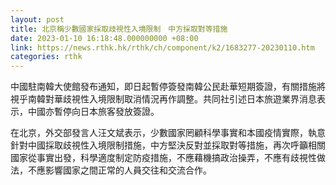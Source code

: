 ```yaml
---
layout: post
title: 北京稱少數國家採取歧視性入境限制　中方採取對等措施
date: 2023-01-10 16:18:48.000000000 +08:00
link: https://news.rthk.hk/rthk/ch/component/k2/1683277-20230110.htm
categories: rthk
---
```


中國駐南韓大使館發布通知，即日起暫停簽發南韓公民赴華短期簽證，有關措施將視乎南韓對華歧視性入境限制取消情況再作調整。共同社引述日本旅遊業界消息表示，中國亦暫停向日本旅客發放簽證。

在北京，外交部發言人汪文斌表示，少數國家罔顧科學事實和本國疫情實際，執意針對中國採取歧視性入境限制措施，中方堅決反對並採取對等措施，再次呼籲相關國家從事實出發，科學適度制定防疫措施，不應藉機搞政治操弄，不應有歧視性做法，不應影響國家之間正常的人員交往和交流合作。

